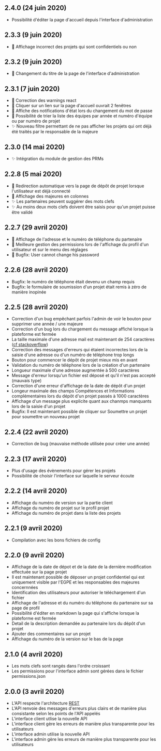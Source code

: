 ## 2.4.0 (24 juin 2020)
* Possibilité d'éditer la page d'accueil depuis l'interface d'administration

## 2.3.3 (9 juin 2020)
* :bug: Affichage incorrect des projets qui sont confidentiels ou non

## 2.3.2 (9 juin 2020)
* :art: Changement du titre de la page de l'interface d'administration

## 2.3.1 (7 juin 2020)
* :bug: Correction des warnings react
* :bug: Cliquer sur un lien sur la page d'accueil ouvrait 2 fenêtres
* :lipstick: Affiche des notifications d'état lors du changement du mot de passe
* :art: Possibilité de trier la liste des équipes par année et numéro d'équipe ou par numéro de projet
* :sparkles: Nouveau filtre permettant de ne pas afficher les projets qui ont déjà été traités par le responsable de la majeure

## 2.3.0 (14 mai 2020)
* :sparkles: Intégration du module de gestion des PRMs

## 2.2.8 (5 mai 2020)
* :art: Redirection automatique vers la page de dépôt de projet lorsque l'utilisateur est déjà connecté
* :lipstick: Affichage des majeures en colonnes
* :sparkles: Les partenaires peuvent suggérer des mots clefs 
* :sparkles: Au moins deux mots clefs doivent être saisis pour qu'un projet puisse être validé

## 2.2.7 (29 avril 2020)
* :lipstick: Affichage de l'adresse et le numéro de téléphone du partenaire
* :art: Meilleure gestion des permissions lors de l'affichage du profil d'un utilisateur et sur le menu des réglages
* :bug: Bugfix: User cannot change his password


## 2.2.6 (28 avril 2020)
* Bugfix: le numéro de téléphone était devenu un champ requis
* Bugfix: le formulaire de soumission d'un projet était remis à zéro de manière inopinée

## 2.2.5 (28 avril 2020)
* Correction d'un bug empêchant parfois l'admin de voir le bouton pour supprimer une année / une majeure
* Correction d'un bug lors du chargement du message affiché lorsque la plateforme est fermée
* La taille maximale d'une adresse mail est maintenant de 254 caractères ([cf stackoverflow](https://stackoverflow.com/questions/386294/what-is-the-maximum-length-of-a-valid-email-address))
* Correction des messages d'erreurs qui étaient incorrectes lors de la saisie d'une adresse ou d'un numéro de téléphone trop longs
* Bouton pour commencer le dépôt de projet mieux mis en avant
* Validation du numéro de téléphone lors de la création d'un partenaire
* Longueur maximale d'une adresse augmentée à 500 caractères
* Message d'erreur lorsqu'un fichier est déposé et qu'il n'est pas accepté (mauvais type)
* Correction d'une erreur d'affichage de la date de dépôt d'un projet
* Longeur maximale des champs Compétences et Informations complémentaires lors du dépôt d'un projet passés à 1000 caractères
* Affichage d'un message plus explicite quant aux chanmps manquants lors de la saisie d'un projet
* Bugfix: Il est maintenant possible de cliquer sur Soumettre un projet pour soumettre un nouveau projet

## 2.2.4 (22 avril 2020)
* Correction de bug (mauvaise méthode utilisée pour créer une année)

## 2.2.3 (17 avril 2020)
* Plus d'usage des évènements pour gérer les projets
* Possibilité de choisir l'interface sur laquelle le serveur écoute

## 2.2.2 (14 avril 2020)
* Affichage du numéro de version sur la partie client
* Affichage du numéro de projet sur le profil projet
* Affichage du numéro de projet dans la liste des projets

## 2.2.1 (9 avril 2020)
* Compilation avec les bons fichiers de config

## 2.2.0 (9 avril 2020)
* Affichage de la date de dépot et de la date de la dernière modification effectuée sur la page projet
* Il est maintenant possible de déposer un projet confidentiel qui est uniquement visible par l'EGPE et les responsables des majeures concernnées
* Identification des utilisateurs pour autoriser le téléchargement d'un fichier
* Affichage de l'adresse et du numéro du téléphone du partenaire sur sa page de profil
* Possibilité d'éditer en markdown la page qui s'affiche lorsque la plateforme est fermée
* Detail de la description demandée au partenaire lors du dépôt d'un projet
* Ajouter des commentaires sur un projet
* Affichage du numéro de la version sur le bas de la page

## 2.1.0 (4 avril 2020)
* Les mots clefs sont rangés dans l'ordre croissant
* Les permissions pour l'interface admin sont gérées dans le fichier permissions.json

## 2.0.0 (3 avril 2020)
* L'API  respecte l'architecture [REST](https://fr.wikipedia.org/wiki/Representational_state_transfer)
* L'API renvoie des messages d'erreurs plus clairs et de manière plus consistante selon les points de l'API appelés
* L'interface client utlise la nouvelle API
* L'interface client gère les erreurs de manière plus transparente pour les utilisateurs
* L'interface admin utilise la nouvelle API
* L'interface admin gère les erreurs de manière plus transparente pour les utilisateurs